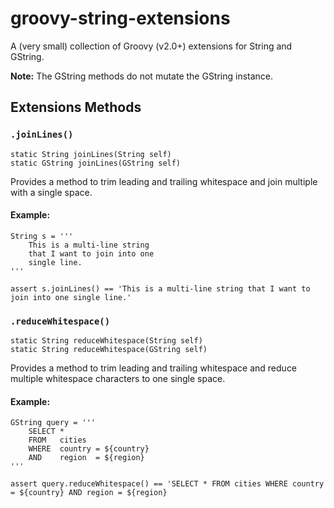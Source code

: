 # groovy-string-extensions
A (very small) collection of Groovy (v2.0+) extensions for String and GString. 

__Note:__ The GString methods do not mutate the GString instance.

## Extensions Methods

### `.joinLines()`

    static String joinLines(String self)
    static GString joinLines(GString self)
    
Provides a method to trim leading and trailing whitespace and join multiple with a single space.

#### Example:

    String s = '''
        This is a multi-line string
        that I want to join into one
        single line.
    '''
    
    assert s.joinLines() == 'This is a multi-line string that I want to join into one single line.'
    
### `.reduceWhitespace()`

    static String reduceWhitespace(String self)
    static String reduceWhitespace(GString self)
    
Provides a method to trim leading and trailing whitespace and reduce multiple whitespace characters to one single space.

#### Example:

    GString query = '''
        SELECT *
        FROM   cities
        WHERE  country = ${country}
        AND    region  = ${region}
    '''
    
    assert query.reduceWhitespace() == 'SELECT * FROM cities WHERE country = ${country} AND region = ${region}

